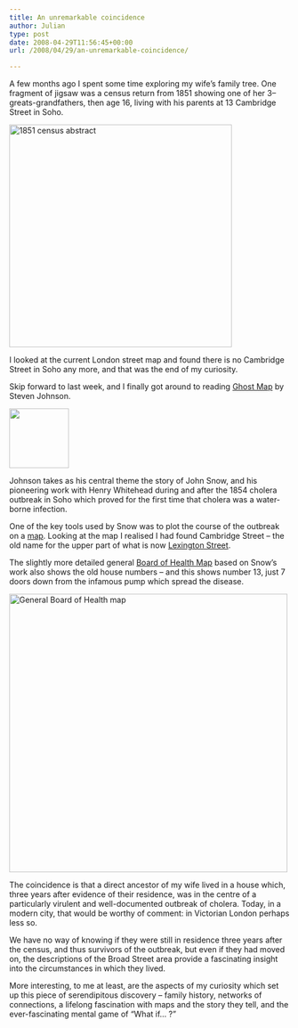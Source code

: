 ```yaml
---
title: An unremarkable coincidence
author: Julian
type: post
date: 2008-04-29T11:56:45+00:00
url: /2008/04/29/an-unremarkable-coincidence/

---
```

A few months ago I spent some time exploring my wife’s family tree. One fragment of jigsaw was a census return from 1851 showing one of her 3–greats-grandfathers, then age 16, living with his parents at 13 Cambridge Street in Soho.

<a href="https://www.synesthesia.co.uk/blog/archives/2008/04/29/an-unremarkable-coincidence/1851-census-abstract/" rel="attachment wp-att-1152" title="1851 census abstract"><img src="https://www.synesthesia.co.uk/blog/wp-content/uploads/2008/04/1851-fisher-002.jpg" alt="1851 census abstract" width="400" /></a>

I looked at the current London street map and found there is no Cambridge Street in Soho any more, and that was the end of my curiosity.

Skip forward to last week, and I finally got around to reading [Ghost Map][1] by Steven Johnson.

[<img src="https://ecx.images-amazon.com/images/I/511I-kR7rxL._SL160_.jpg" class="floatleftmargin" width="107" />][2]

Johnson takes as his central theme the story of John Snow, and his pioneering work with Henry Whitehead during and after the 1854 cholera outbreak in Soho which proved for the first time that cholera was a water-borne infection.

One of the key tools used by Snow was to plot the course of the outbreak on a [map][3]. Looking at the map I realised I had found Cambridge Street – the old name for the upper part of what is now [Lexington Street][4].

The slightly more detailed general [Board of Health Map][5] based on Snow’s work also shows the old house numbers – and this shows number 13, just 7 doors down from the infamous pump which spread the disease.

<a href="https://www.synesthesia.co.uk/blog/archives/2008/04/29/an-unremarkable-coincidence/general-board-of-health-map/" rel="attachment wp-att-1153" title="General Board of Health map"><img src="https://www.synesthesia.co.uk/blog/wp-content/uploads/2008/04/broadstreet-gbhmap.jpg" alt="General Board of Health map" width="500" /></a>

The coincidence is that a direct ancestor of my wife lived in a house which, three years after evidence of their residence, was in the centre of a particularly virulent and well-documented outbreak of cholera. Today, in a modern city, that would be worthy of comment: in Victorian London perhaps less so.

We have no way of knowing if they were still in residence three years after the census, and thus survivors of the outbreak, but even if they had moved on, the descriptions of the Broad Street area provide a fascinating insight into the circumstances in which they lived.

More interesting, to me at least, are the aspects of my curiosity which set up this piece of serendipitous discovery – family history, networks of connections, a lifelong fascination with maps and the story they tell, and the ever-fascinating mental game of “What if… ?”

 [1]: https://www.amazon.co.uk/o/ASIN/0141029366/202-9794534-0950215?SubscriptionId=1N9AHEAQ2F6SVD97BE02
 [2]: https://www.amazon.co.uk/gp/redirect.html%3FASIN=0141029366%26tag=fivegocrazyinmid%26lcode=xm2%26cID=2025%26ccmID=165953%26location=/o/ASIN/0141029366%253FSubscriptionId=1N9AHEAQ2F6SVD97BE02
 [3]: https://www.ph.ucla.edu/epi/snow/snowmap1_1854_lge.htm
 [4]: https://maps.google.com/maps/ms?ie=UTF8&hl=en&msa=0&msid=114870744536353390965.00044c02bb06d216f6039&z=17
 [5]: https://www.matrix.msu.edu/~johnsnow/images/online_companion/chapter_images/fig11-6.jpg